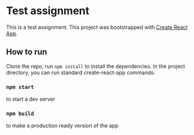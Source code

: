 # Test assignment

This is a test assignment. This project was bootstrapped with [Create React App](https://github.com/facebook/create-react-app).

## How to run

Clone the repo, run `npm install` to install the dependencies. In the project directory, you can run standard create-react-app commands:

### `npm start`

to start a dev server

### `npm build`

to make a production ready version of the app
